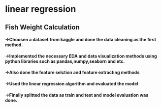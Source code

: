 # linear regression
## Fish Weight Calculation


#### ->Choosen a dataset from kaggle and done the data cleaning as the first method.
#### ->Implemented the necessary EDA and data visualization methods using python libraries such as pandas,numpy,seaborn and etc.
#### ->Also done the feature selction and feature extracting methods
#### ->Used the linear regression algorithm and evaluated the model
#### ->Finally splitted the data as train and test and model evaluation was done.
